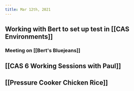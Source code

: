 ```yaml
---
title: Mar 12th, 2021
---
```


## Working with Bert to set up test in [[CAS Environments]]
### Meeting on [[Bert's Bluejeans]]
## [[CAS 6 Working Sessions with Paul]]
## [[Pressure Cooker Chicken Rice]]
